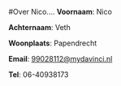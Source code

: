 #Over Nico....
**Voornaam**: Nico

**Achternaam**: Veth

**Woonplaats**: Papendrecht

**Email**: [99028112@mydavinci.nl](99028112@mydavinci.nl)

**Tel**: 06-40938173